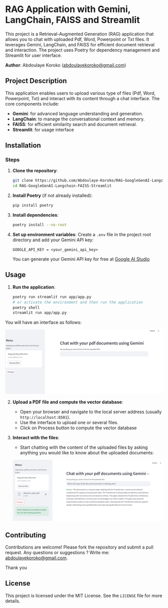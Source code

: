 # RAG Application with Gemini, LangChain, FAISS and Streamlit

This project is a Retrieval-Augmented Generation (RAG) application that allows you to chat with uploaded Pdf, Word, Powerpoint or Txt files. It leverages Gemini, LangChain, and FAISS for efficient document retrieval and interaction. The project uses Poetry for dependency management and Streamlit for user interface.

**Author**: Abdoulaye Koroko (abdoulayekoroko@gmail.com)

## Project Description

This application enables users to upload various type of files (Pdf, Word, Powerpoint, Txt) and interact with its content through a chat interface. The core components include:
- **Gemini**: for advanced language understanding and generation.
- **LangChain**: to manage the conversational context and memory.
- **FAISS**: for efficient similarity search and document retrieval.
- **Streamlit**: for usage interface

## Installation

### Steps

1. **Clone the repository**:
    ```bash
    git clone https://github.com/Abdoulaye-Koroko/RAG-GoogleGenAI-Langchain-FAISS-Streamlit.git
    cd RAG-GoogleGenAI-Langchain-FAISS-Streamlit
    ```

2. **Install Poetry** (if not already installed):
    ```bash
    pip install poetry
    ```

3. **Install dependencies**:
    ```bash
    poetry install --no-root
    ```

4. **Set up environment variables**:
    Create a `.env` file in the project root directory and add your Gemini API key:
    ```env
    GOOGLE_API_KEY = <your_gemini_api_key>
    ```
    You can generate your Gemini API key for free at [Google AI Studio](https://ai.google.dev/aistudio?hl=fr)
## Usage

1. **Run the application**:
    ```bash
    poetry run streamlit run app/app.py 
    # or activate the environment and then run the application
    poetry shell
    streamlit run app/app.py
    ```
You will have an interface as follows:

![Application interface home](examples/app_home.png)

2. **Upload a PDF file and compute the vector database**:
    - Open your browser and navigate to the local server address (usually `http://localhost:8501`).
    - Use the interface to upload one or several files.
    - Click on Process button to compute the vector database


3. **Interact with the files**:
    - Start chatting with the content of the uploaded files by asking anything you would like to know about the uploaded documents:

    ![Application interface home](examples/app.PNG)

## Contributing

Contributions are welcome! Please fork the repository and submit a pull request. Any questions or suggestions ? Write me: abdoulayekoroko@gmail.com.

Thank you

## License

This project is licensed under the MIT License. See the `LICENSE` file for more details.


